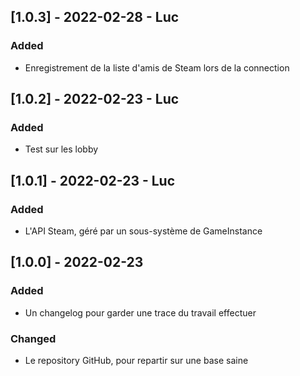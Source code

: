 ## [1.0.3] - 2022-02-28 - Luc
### Added
- Enregistrement de la liste d'amis de Steam lors de la connection

## [1.0.2] - 2022-02-23 - Luc
### Added
- Test sur les lobby

## [1.0.1] - 2022-02-23 - Luc
### Added
- L'API Steam, géré par un sous-système de GameInstance

## [1.0.0] - 2022-02-23
### Added
- Un changelog pour garder une trace du travail effectuer

### Changed
- Le repository GitHub, pour repartir sur une base saine